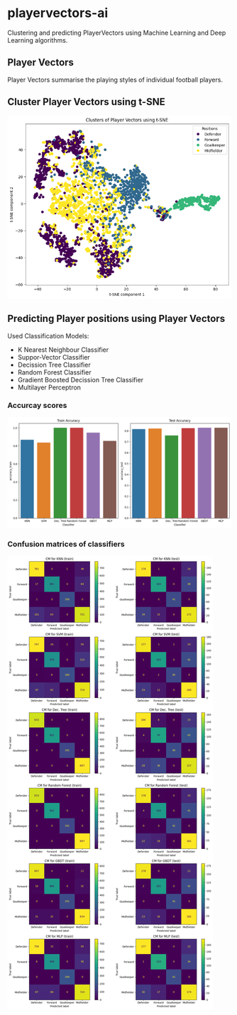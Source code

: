 # playervectors-ai
Clustering and predicting PlayerVectors using Machine Learning and Deep Learning algorithms.

## Player Vectors
Player Vectors summarise the playing styles of individual football players.

## Cluster Player Vectors using t-SNE

![image](res/playervector_cluster_tsne.png)


## Predicting Player positions using Player Vectors

Used Classification Models:

* K Nearest Neighbour Classifier
* Suppor-Vector Classifier
* Decission Tree Classifier
* Random Forest Classifier
* Gradient Boosted Decission Tree Classifier
* Multilayer Perceptron

### Accurcay scores
![image](res/clf_accuracy.png)

### Confusion matrices of classifiers
![image](res/clf_confusion_matrix.png)